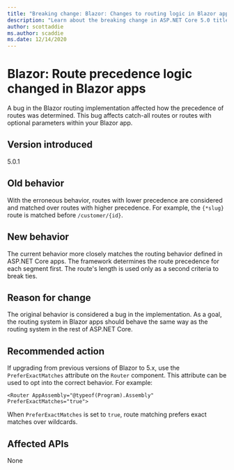 ```yaml
---
title: "Breaking change: Blazor: Changes to routing logic in Blazor apps"
description: "Learn about the breaking change in ASP.NET Core 5.0 titled Blazor: Changes to routing logic in Blazor apps"
author: scottaddie
ms.author: scaddie
ms.date: 12/14/2020
---
```

# Blazor: Route precedence logic changed in Blazor apps

A bug in the Blazor routing implementation affected how the precedence of routes was determined. This bug affects catch-all routes or routes with optional parameters within your Blazor app.

## Version introduced

5.0.1

## Old behavior

With the erroneous behavior, routes with lower precedence are considered and matched over routes with higher precedence. For example, the `{*slug}` route is matched before `/customer/{id}`.

## New behavior

The current behavior more closely matches the routing behavior defined in ASP.NET Core apps. The framework determines the route precedence for each segment first. The route's length is used only as a second criteria to break ties.

## Reason for change

The original behavior is considered a bug in the implementation. As a goal, the routing system in Blazor apps should behave the same way as the routing system in the rest of ASP.NET Core.

## Recommended action

If upgrading from previous versions of Blazor to 5.x, use the `PreferExactMatches` attribute on the `Router` component. This attribute can be used to opt into the correct behavior. For example:

```razor
<Router AppAssembly="@typeof(Program).Assembly" PreferExactMatches="true">
```

When `PreferExactMatches` is set to `true`, route matching prefers exact matches over wildcards.

## Affected APIs

None

<!--

## Category

ASP.NET Core

## Affected APIs

Not detectable via API analysis

-->
